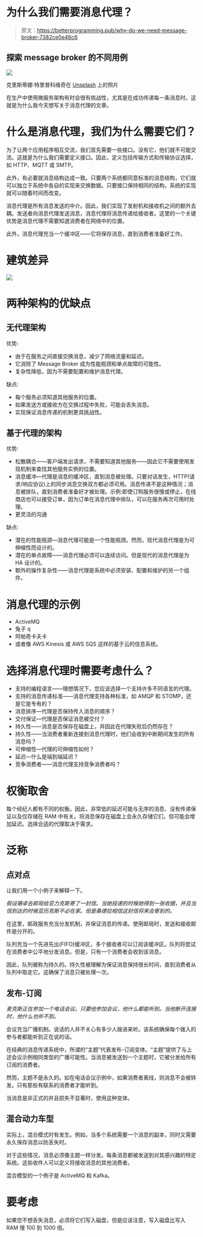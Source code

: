 # 为什么我们需要消息代理？

> 原文：<https://betterprogramming.pub/why-do-we-need-message-broker-7382ce0e46c6>

## 探索 message broker 的不同用例

![](img/9c3b4bd9de4355709e76121a3c28b43e.png)

克里斯蒂娜·特里普科维奇在 [Unsplash](https://unsplash.com?utm_source=medium&utm_medium=referral) 上的照片

在生产中使用微服务架构有时会很有挑战性，尤其是在成功传递每一条消息时。这就是为什么我今天想写关于消息代理的文章。

# 什么是消息代理，我们为什么需要它们？

为了让两个应用程序相互交流，我们首先需要一些接口。没有它，他们就不可能交流。这就是为什么我们需要定义接口。因此，定义包括传输方式和传输协议选择，如 HTTP、MQTT 或 SMTP。

此外，有必要就消息结构达成一致。只要两个系统都同意标准的消息结构，它们就可以独立于系统中各自的实现来交换数据。只要接口保持相同的结构，系统的实现就可以随着时间而改变。

消息代理是所有消息发送的中介。因此，我们实现了发射机和接收机之间的额外去耦。发送者向消息代理发送消息，消息代理将消息传递给接收者。这里的一个关键优势是消息代理不需要知道消费者在网络中的位置。

此外，消息代理充当一个缓冲区——它将保存消息，直到消费者准备好工作。

# 建筑差异

![](img/548b434ca69ebefc90d61a5792f9ed01.png)

# 两种架构的优缺点

## **无代理架构**

优势:

*   由于在服务之间直接交换消息，减少了网络流量和延迟。
*   它消除了 Message Broker 成为性能瓶颈和单点故障的可能性。
*   复杂性降低，因为不需要配置和维护消息代理。

缺点:

*   每个服务必须知道其他服务的位置。
*   如果发送方或接收方在交换过程中失败，可能会丢失消息。
*   实现保证消息传递的机制更具挑战性。

## **基于代理的架构**

优势:

*   松散耦合——客户端发出请求，不需要知道其他服务——因此它不需要使用发现机制来查找其他服务实例的位置。
*   消息缓冲—代理是消息的缓冲区，直到消息被处理。只要对话发生，HTTP(请求/响应协议)上的同步消息交换双方都必须可用。消息传递不是这种情况；消息被排队，直到消费者准备好才被处理。示例:即使订购服务很慢或停止，在线商店也可以接受订单，因为订单在消息代理中排队，可以在服务再次可用时处理。
*   更灵活的沟通

缺点:

*   潜在的性能瓶颈—消息代理可能是一个性能瓶颈。然而，现代消息代理是为可伸缩性而设计的。
*   潜在的单点故障——消息代理必须可以连续访问。但是现代的消息代理是为 HA 设计的。
*   额外的操作复杂性——消息代理是系统中必须安装、配置和维护的另一个组件。

# 消息代理的示例

*   ActiveMQ
*   兔子 q
*   阿帕奇卡夫卡
*   或者像 AWS Kinesis 或 AWS SQS 这样的基于云的信息系统。

# 选择消息代理时需要考虑什么？

*   支持的编程语言——理想情况下，您应该选择一个支持许多不同语言的代理。
*   支持的消息传递标准——消息代理支持各种标准，如 AMQP 和 STOMP，还是它是专有的？
*   消息排序—代理是否保持传入消息的顺序？
*   交付保证—代理是否保证消息被交付？
*   持久性——消息是否保存在磁盘上，并因此在代理失败后仍然存在？
*   持久性——当消费者重新连接到消息代理时，他们会收到中断期间发生的所有消息吗？
*   可伸缩性—代理的可伸缩性如何？
*   延迟—什么是端到端延迟？
*   竞争消费者——消息代理支持竞争消费者吗？

# 权衡取舍

每个经纪人都有不同的权衡。因此，非常低的延迟可能与无序的消息、没有传递保证以及仅存储在 RAM 中有关。将消息保存在磁盘上会永久存储它们，但可能会增加延迟。选择合适的代理取决于需求。

# 泛称

## **点对点**

让我们用一个小例子来解释一下。

*假设珊卓去邮局给亚力克斯寄了一封信。当她投递的时候她得到一张收据，并且当信到达的时候亚历克斯不必在家。但是桑德拉相信这封信将来会寄到的。*

在这里，邮政服务充当分发机制，并保证消息的传递。使用邮局时，发送和接收邮件是分开的。

队列充当一个先进先出(FIFO)缓冲区，多个接收者可以订阅该缓冲区。队列将尝试在消费者中公平地分发消息。但是，只有一个消费者会收到该消息。

因此，队列被称为持久的。持久性被理解为保证消息保持很长时间，直到消费者从队列中取走它。这确保了消息只被处理一次。

## **发布-订阅**

*麦克斯正在参加一个电话会议。只要他参加会议，他什么都能听到。当他断开连接时，他什么也听不到。*

会议充当广播机制。说话的人并不关心有多少人拨进来听。该系统确保每个拨入的参与者都能听到正在说的话。

在经典的消息传递系统中，所谓的“主题”代表发布-订阅变体。“主题”提供了与上述会议示例相同类型的广播可能性。当消息被发送到一个主题时，它被分发给所有订阅的消费者。

然而，主题不是永久的。如在电话会议示例中，如果消费者离线，则消息不会被转发。只有那些有联系的消费者才能听到。

当消息是非正式的并且损失不显著时，使用这种变体。

## **混合动力车型**

实际上，混合模式时有发生。例如，当多个系统需要一个消息的副本，同时又需要永久保存消息以防丢失时。

对于这些情况，消息必须像主题一样分发。每条消息都被发送到对其感兴趣的特定系统。这些收件人可以定义将接收消息的其他消费者。

混合模型的一个例子是 ActiveMQ 和 Kafka。

# 要考虑

如果您不想丢失消息，必须将它们写入磁盘，但是应该注意，写入磁盘比写入 RAM 慢 100 到 1000 倍。